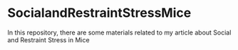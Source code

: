# SocialandRestraintStressMice
In this repository, there are some materials related to my article about Social and Restraint Stress in Mice
